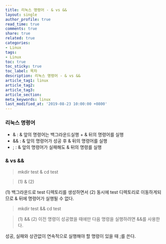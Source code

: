 ```yaml
---
title: 리눅스 명령어 - & vs &&
layout: single
author_profile: true
read_time: true
comments: true
share: true
related: true
categories:
- Linux
tags:
- Linux
toc: true
toc_sticky: true
toc_label: 목차
description: 리눅스 명령어 - & vs &&
article_tag1: linux
article_tag2: 
article_tag3: 
article_section:  
meta_keywords: linux
last_modified_at: '2019-08-23 10:00:00 +0800'
---
```


### 리눅스 명령어
- & : & 앞의 명령어는 백그라운드실행 +  & 뒤의 명령어를 실행
- && : & 앞의 명령어가 성공 후 & 뒤의 명령어를 실행
- ; : & 앞의 명령어가 실패해도 & 뒤의 명령를 실행

### & vs &&

> mkdir test & cd test

>(1) & (2)

(1) 백그라운드로 test 디렉토리를 생성하면서 (2) 동시에 test 디렉토리로 이동하게되므로 & 뒤에 명령어가 실행될 수 없다.

> mkdir test && cd test

>(1) && (2)
이전 명령이 성공했을 때에만 다음 명령을 실행하려면 &&를 사용한다.

성공, 실패와 상관없이 연속적으로 실행해야 할 명령이 있을 때 ;를 쓴다. 